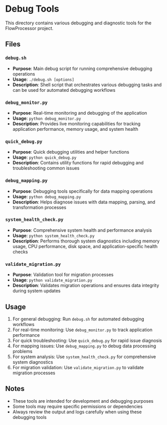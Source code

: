 # Debug Tools

This directory contains various debugging and diagnostic tools for the FlowProcessor project.

## Files

### `debug.sh`
- **Purpose**: Main debug script for running comprehensive debugging operations
- **Usage**: `./debug.sh [options]`
- **Description**: Shell script that orchestrates various debugging tasks and can be used for automated debugging workflows

### `debug_monitor.py`
- **Purpose**: Real-time monitoring and debugging of the application
- **Usage**: `python debug_monitor.py`
- **Description**: Provides live monitoring capabilities for tracking application performance, memory usage, and system health

### `quick_debug.py`
- **Purpose**: Quick debugging utilities and helper functions
- **Usage**: `python quick_debug.py`
- **Description**: Contains utility functions for rapid debugging and troubleshooting common issues

### `debug_mapping.py`
- **Purpose**: Debugging tools specifically for data mapping operations
- **Usage**: `python debug_mapping.py`
- **Description**: Helps diagnose issues with data mapping, parsing, and transformation processes

### `system_health_check.py`
- **Purpose**: Comprehensive system health and performance analysis
- **Usage**: `python system_health_check.py`
- **Description**: Performs thorough system diagnostics including memory usage, CPU performance, disk space, and application-specific health checks

### `validate_migration.py`
- **Purpose**: Validation tool for migration processes
- **Usage**: `python validate_migration.py`
- **Description**: Validates migration operations and ensures data integrity during system updates

## Usage

1. For general debugging: Run `debug.sh` for automated debugging workflows
2. For real-time monitoring: Use `debug_monitor.py` to track application performance
3. For quick troubleshooting: Use `quick_debug.py` for rapid issue diagnosis
4. For mapping issues: Use `debug_mapping.py` to debug data processing problems
5. For system analysis: Use `system_health_check.py` for comprehensive system diagnostics
6. For migration validation: Use `validate_migration.py` to validate migration processes

## Notes

- These tools are intended for development and debugging purposes
- Some tools may require specific permissions or dependencies
- Always review the output and logs carefully when using these debugging tools 